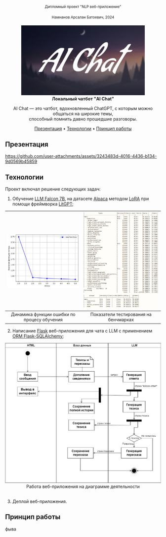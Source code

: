 <div align="center">
<sup>Дипломный проект "NLP веб-приложение"</sup>
  
<sup>Намнанов Арсалан Батоевич, 2024</sup>
<div><img src="gitpage_mats/logo.png" width="400" alt="Warp" /></div>
<div><b>Локальный чатбот "AI Chat"</b></div>

AI Chat — это чатбот, вдохновленный ChatGPT, с которым можно общаться на широкие темы,<br />способный помнить давно прошедшие разговоры.

[Презентация](#презентация) •
[Технологии](#технологии) •
[Принцип работы](#принцип-работы)
</div>

## Презентация
https://github.com/user-attachments/assets/3243483d-4016-4436-b134-9d0569b45859

## Технологии
Проект включал решение следующих задач:
1) Обучение <a href="https://huggingface.co/tiiuae/falcon-7b"><u>LLM Falcon 7B</u></a>, на датасете <a href="https://huggingface.co/datasets/tatsu-lab/alpaca"><u>Alpaca</u></a> методом <a href="https://arxiv.org/abs/2106.09685"><u>LoRA</u></a> при помощи фреймворка <a href="https://github.com/Lightning-AI/litgpt"><u>LitGPT</u></a>; <br />

![](gitpage_mats/graph.png)                             |  ![](gitpage_mats/bench.png)
:------------------------------------------------------:|:------------------------------------------------------:
Динамика функции ошибки по процесу обучения             |  Показатели тестирования на бенчмарках

2) Написание <a href="https://flask.palletsprojects.com/en/stable/"><u>Flask</u></a> веб-приложения для чата с LLM с применением <a href="https://flask-sqlalchemy.readthedocs.io/"><u>ORM Flask-SQLAlchemy</u></a>; <br />
<div align="center"><img src="gitpage_mats/diagram_2.png" width="600" alt="Warp" /><br /> Работа веб-приложения на диаграмме деятельности</div> <br />

3) Деплой веб-приложения.

## Принцип работы
фыва
